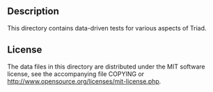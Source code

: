 Description
------------

This directory contains data-driven tests for various aspects of Triad.

License
--------

The data files in this directory are distributed under the MIT software
license, see the accompanying file COPYING or
http://www.opensource.org/licenses/mit-license.php.

